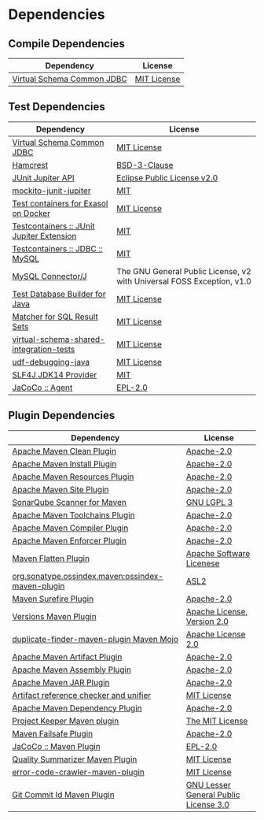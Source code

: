 <!-- @formatter:off -->
# Dependencies

## Compile Dependencies

| Dependency                      | License          |
| ------------------------------- | ---------------- |
| [Virtual Schema Common JDBC][0] | [MIT License][1] |

## Test Dependencies

| Dependency                                      | License                                                                |
| ----------------------------------------------- | ---------------------------------------------------------------------- |
| [Virtual Schema Common JDBC][0]                 | [MIT License][1]                                                       |
| [Hamcrest][2]                                   | [BSD-3-Clause][3]                                                      |
| [JUnit Jupiter API][4]                          | [Eclipse Public License v2.0][5]                                       |
| [mockito-junit-jupiter][6]                      | [MIT][7]                                                               |
| [Test containers for Exasol on Docker][8]       | [MIT License][9]                                                       |
| [Testcontainers :: JUnit Jupiter Extension][10] | [MIT][11]                                                              |
| [Testcontainers :: JDBC :: MySQL][10]           | [MIT][11]                                                              |
| [MySQL Connector/J][12]                         | The GNU General Public License, v2 with Universal FOSS Exception, v1.0 |
| [Test Database Builder for Java][13]            | [MIT License][14]                                                      |
| [Matcher for SQL Result Sets][15]               | [MIT License][16]                                                      |
| [virtual-schema-shared-integration-tests][17]   | [MIT License][18]                                                      |
| [udf-debugging-java][19]                        | [MIT License][20]                                                      |
| [SLF4J JDK14 Provider][21]                      | [MIT][22]                                                              |
| [JaCoCo :: Agent][23]                           | [EPL-2.0][24]                                                          |

## Plugin Dependencies

| Dependency                                              | License                                     |
| ------------------------------------------------------- | ------------------------------------------- |
| [Apache Maven Clean Plugin][25]                         | [Apache-2.0][26]                            |
| [Apache Maven Install Plugin][27]                       | [Apache-2.0][26]                            |
| [Apache Maven Resources Plugin][28]                     | [Apache-2.0][26]                            |
| [Apache Maven Site Plugin][29]                          | [Apache-2.0][26]                            |
| [SonarQube Scanner for Maven][30]                       | [GNU LGPL 3][31]                            |
| [Apache Maven Toolchains Plugin][32]                    | [Apache-2.0][26]                            |
| [Apache Maven Compiler Plugin][33]                      | [Apache-2.0][26]                            |
| [Apache Maven Enforcer Plugin][34]                      | [Apache-2.0][26]                            |
| [Maven Flatten Plugin][35]                              | [Apache Software Licenese][26]              |
| [org.sonatype.ossindex.maven:ossindex-maven-plugin][36] | [ASL2][37]                                  |
| [Maven Surefire Plugin][38]                             | [Apache-2.0][26]                            |
| [Versions Maven Plugin][39]                             | [Apache License, Version 2.0][26]           |
| [duplicate-finder-maven-plugin Maven Mojo][40]          | [Apache License 2.0][41]                    |
| [Apache Maven Artifact Plugin][42]                      | [Apache-2.0][26]                            |
| [Apache Maven Assembly Plugin][43]                      | [Apache-2.0][26]                            |
| [Apache Maven JAR Plugin][44]                           | [Apache-2.0][26]                            |
| [Artifact reference checker and unifier][45]            | [MIT License][46]                           |
| [Apache Maven Dependency Plugin][47]                    | [Apache-2.0][26]                            |
| [Project Keeper Maven plugin][48]                       | [The MIT License][49]                       |
| [Maven Failsafe Plugin][50]                             | [Apache-2.0][26]                            |
| [JaCoCo :: Maven Plugin][51]                            | [EPL-2.0][24]                               |
| [Quality Summarizer Maven Plugin][52]                   | [MIT License][53]                           |
| [error-code-crawler-maven-plugin][54]                   | [MIT License][55]                           |
| [Git Commit Id Maven Plugin][56]                        | [GNU Lesser General Public License 3.0][57] |

[0]: https://github.com/exasol/virtual-schema-common-jdbc/
[1]: https://github.com/exasol/virtual-schema-common-jdbc/blob/main/LICENSE
[2]: http://hamcrest.org/JavaHamcrest/
[3]: https://raw.githubusercontent.com/hamcrest/JavaHamcrest/master/LICENSE
[4]: https://junit.org/junit5/
[5]: https://www.eclipse.org/legal/epl-v20.html
[6]: https://github.com/mockito/mockito
[7]: https://opensource.org/licenses/MIT
[8]: https://github.com/exasol/exasol-testcontainers/
[9]: https://github.com/exasol/exasol-testcontainers/blob/main/LICENSE
[10]: https://java.testcontainers.org
[11]: http://opensource.org/licenses/MIT
[12]: http://dev.mysql.com/doc/connector-j/en/
[13]: https://github.com/exasol/test-db-builder-java/
[14]: https://github.com/exasol/test-db-builder-java/blob/main/LICENSE
[15]: https://github.com/exasol/hamcrest-resultset-matcher/
[16]: https://github.com/exasol/hamcrest-resultset-matcher/blob/main/LICENSE
[17]: https://github.com/exasol/virtual-schema-shared-integration-tests/
[18]: https://github.com/exasol/virtual-schema-shared-integration-tests/blob/main/LICENSE
[19]: https://github.com/exasol/udf-debugging-java/
[20]: https://github.com/exasol/udf-debugging-java/blob/main/LICENSE
[21]: http://www.slf4j.org
[22]: https://opensource.org/license/mit
[23]: https://www.eclemma.org/jacoco/index.html
[24]: https://www.eclipse.org/legal/epl-2.0/
[25]: https://maven.apache.org/plugins/maven-clean-plugin/
[26]: https://www.apache.org/licenses/LICENSE-2.0.txt
[27]: https://maven.apache.org/plugins/maven-install-plugin/
[28]: https://maven.apache.org/plugins/maven-resources-plugin/
[29]: https://maven.apache.org/plugins/maven-site-plugin/
[30]: http://docs.sonarqube.org/display/PLUG/Plugin+Library/sonar-scanner-maven/sonar-maven-plugin
[31]: http://www.gnu.org/licenses/lgpl.txt
[32]: https://maven.apache.org/plugins/maven-toolchains-plugin/
[33]: https://maven.apache.org/plugins/maven-compiler-plugin/
[34]: https://maven.apache.org/enforcer/maven-enforcer-plugin/
[35]: https://www.mojohaus.org/flatten-maven-plugin/
[36]: https://sonatype.github.io/ossindex-maven/maven-plugin/
[37]: http://www.apache.org/licenses/LICENSE-2.0.txt
[38]: https://maven.apache.org/surefire/maven-surefire-plugin/
[39]: https://www.mojohaus.org/versions/versions-maven-plugin/
[40]: https://basepom.github.io/duplicate-finder-maven-plugin
[41]: http://www.apache.org/licenses/LICENSE-2.0.html
[42]: https://maven.apache.org/plugins/maven-artifact-plugin/
[43]: https://maven.apache.org/plugins/maven-assembly-plugin/
[44]: https://maven.apache.org/plugins/maven-jar-plugin/
[45]: https://github.com/exasol/artifact-reference-checker-maven-plugin/
[46]: https://github.com/exasol/artifact-reference-checker-maven-plugin/blob/main/LICENSE
[47]: https://maven.apache.org/plugins/maven-dependency-plugin/
[48]: https://github.com/exasol/project-keeper/
[49]: https://github.com/exasol/project-keeper/blob/main/LICENSE
[50]: https://maven.apache.org/surefire/maven-failsafe-plugin/
[51]: https://www.jacoco.org/jacoco/trunk/doc/maven.html
[52]: https://github.com/exasol/quality-summarizer-maven-plugin/
[53]: https://github.com/exasol/quality-summarizer-maven-plugin/blob/main/LICENSE
[54]: https://github.com/exasol/error-code-crawler-maven-plugin/
[55]: https://github.com/exasol/error-code-crawler-maven-plugin/blob/main/LICENSE
[56]: https://github.com/git-commit-id/git-commit-id-maven-plugin
[57]: http://www.gnu.org/licenses/lgpl-3.0.txt

